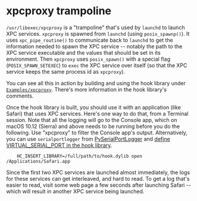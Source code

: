 # xpcproxy trampoline

`/usr/libexec/xpcproxy` is a "trampoline" that's used by `launchd` to
launch XPC services.  `xpcproxy` is spawned from `launchd` (using
`posix_spawnp()`).  It uses `xpc_pipe_routine()` to communicate back
to `launchd` to get the information needed to spawn the XPC service --
notably the path to the XPC service executable and the values that
should be set in its environment.  Then `xpcproxy` uses
`posix_spawn()` with a special flag (`POSIX_SPAWN_SETEXEC`) to `exec`
the XPC service over itself (so that the XPC service keeps the same
process id as `xpcproxy`).

You can see all this in action by building and using the hook library
under [`Examples/xpcproxy`](Examples/xpcproxy/).  There's more
information in the hook library's comments.

Once the hook library is built, you should use it with an application
(like Safari) that uses XPC services.  Here's one way to do that, from
a Terminal session.  Note that all the logging will go to the Console
app, which on macOS 10.12 (Sierra) and above needs to be running
before you do the following.  Use "xpcproxy" to filter the Console
app's output. Alternatively, you can use `serialportlogger` from
[PySerialPortLogger](https://github.com/steven-michaud/PySerialPortLogger)
and
[define VIRTUAL_SERIAL_PORT in the hook library](Examples/xpcproxy/hook.mm#L302).

        HC_INSERT_LIBRARY=/full/path/to/hook.dylib open /Applications/Safari.app

Since the first two XPC services are launched almost immediately, the
logs for these services can get interleaved, and hard to read.  To get
a log that's easier to read, visit some web page a few seconds after
launching Safari -- which will result in another XPC service being
launched.
